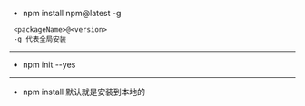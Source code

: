 - npm install npm@latest -g
```
 <packageName>@<version>
 -g 代表全局安装
```

----

- npm init --yes
 
----
 
- npm install 默认就是安装到本地的
